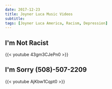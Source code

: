```yaml
---
date: 2017-12-23
title: Joyner Luca Music Videos
subtitle:
tags: [Joyner Luca America, Racism, Depression]
---
```


## I'm Not Racist

{{< youtube 43gm3CJePn0 >}}

## I'm Sorry (508)-507-2209

{{< youtube AjKbw1Cqpt0 >}}
